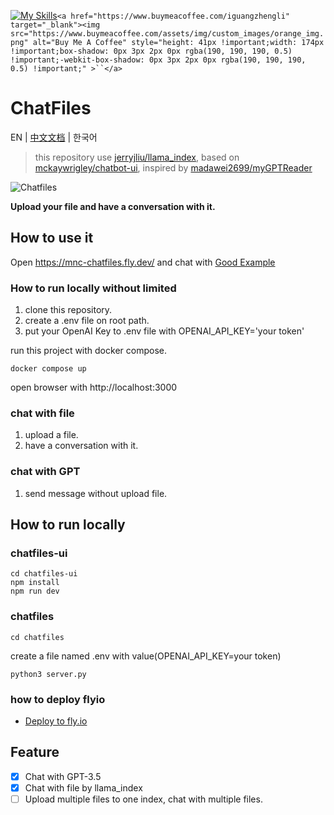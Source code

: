 [![My Skills](https://skillicons.dev/icons?i=nextjs,tailwind,react,python,flask)](https://skillicons.dev)`<a href="https://www.buymeacoffee.com/iguangzhengli" target="_blank"><img src="https://www.buymeacoffee.com/assets/img/custom_images/orange_img.png" alt="Buy Me A Coffee" style="height: 41px !important;width: 174px !important;box-shadow: 0px 3px 2px 0px rgba(190, 190, 190, 0.5) !important;-webkit-box-shadow: 0px 3px 2px 0px rgba(190, 190, 190, 0.5) !important;" >``</a>`

# ChatFiles

EN | [中文文档](README.zh.md) | 한국어

> this repository use [jerryjliu/llama_index](https://github.com/jerryjliu/llama_index), based on [mckaywrigley/chatbot-ui](https://github.com/mckaywrigley/chatbot-ui), inspired by [madawei2699/myGPTReader](https://github.com/madawei2699/myGPTReader)

![Chatfiles](./doc/chatfiles.png)

**Upload your file and have a conversation with it.**

## How to use it

Open https://mnc-chatfiles.fly.dev/ and chat with [Good Example](./doc/Example.md)

### How to run locally without limited

1. clone this repository.
2. create a .env file on root path.
3. put your OpenAI Key to .env file with OPENAI_API_KEY='your token'

run this project with docker compose.

```shell
docker compose up
```

open browser with http://localhost:3000

### chat with file

1. upload a file.
2. have a conversation with it.

### chat with GPT

1. send message without upload file.

## How to run locally

### chatfiles-ui

```shell
cd chatfiles-ui
npm install
npm run dev
```

### chatfiles

```shell
cd chatfiles
```

create a file named .env with value(OPENAI_API_KEY=your token)

```shell
python3 server.py
```

### how to deploy flyio

- [Deploy to fly.io](./doc/deploy-flyio.md)

## Feature

- [X] Chat with GPT-3.5
- [X] Chat with file by llama_index
- [ ] Upload multiple files to one index, chat with multiple files.

